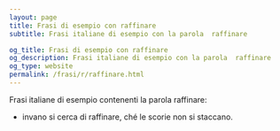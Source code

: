 ```yaml
---
layout: page
title: Frasi di esempio con raffinare 
subtitle: Frasi italiane di esempio con la parola  raffinare

og_title: Frasi di esempio con raffinare 
og_description: Frasi italiane di esempio con la parola  raffinare
og_type: website
permalink: /frasi/r/raffinare.html
---
```


Frasi italiane di esempio contenenti la parola raffinare:


- invano si cerca di raffinare, ché le scorie non si staccano.

